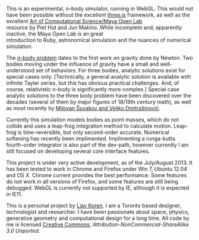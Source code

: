 This is an experimental, n-body simulator, running in WebGL. This would not have been possible 
without the excellent <a href = 'http://threejs.org/' target='_blank'>three.js</a> framework, as well as the  
excellent <a href= 'http://www.artcompsci.org/' target='_blank'>Art of Computational Science/Maya Open Lab</a>  
resource by Piet Hut and Jun Makino. While incomplete and, apparently inactive, the Maya Open Lab is an great  
introduction to Ruby, astronomical simulation and the nuances of numerical simulation. </p>  
 
<p> The <a href='http://en.wikipedia.org/wiki/N-body_problem' target='_blank'>n-body problem</a> dates to the first work on gravity done by Newton.  Two bodies moving under the influence of gravity have a small and well-understood set of behaviors. For three bodies, analytic solutions exist for special cases only. [Technically, a general analytic solution is available with infinite Tayler series, but this has obvious practical challenges. And, of course, relativistic n-body is significantly more complex.] Special case analytic solutions to the three body problem have been discovered over the decades  
(several of them by major figures of 18/19th century math), as well as most recently by  
<a href= 'http://suki.ipb.ac.rs/3body/' target='_blank'> Milovan Šuvakov and Veljko Dmitrašinović</a>. 
 
<p> Currently this simulation models bodies as point masses, which do not collide and uses a leap-frog integration method to calculate motion.  Leap-frog is time-reversible, but only second-order accurate. Numerical softening has recently been implimented. Implimenting  a runga-kutta fourth-order integrator is also part of the dev-path, however currently I am still focused on developing several core  interface features. </p> 
 
<p>This project is under very active development, as of the July/August 2013. It has been tested to work in Chrome and Firefox under Win 7, Ubuntu 12.04 and OS X. Chrome current provides the best performance. Some features do not work in all versions of Firefox, and some features are  still being debugged. WebGL is currently not supported by IE, although it is expected in IE11.  
 
<p>This is a personal project by <a href='http://www.liavkoren.org' target='_blank'>Liav Koren</a>. I am a Toronto based designer, technologist and researcher. I have been passionate about space, physics, generative geometry and computational design for a long time. All code by me is licensed  <a href='http://creativecommons.org/'>Creative Commons</a>, <em>Attribution-NonCommercial-ShareAlike 3.0 Unported</em>.

